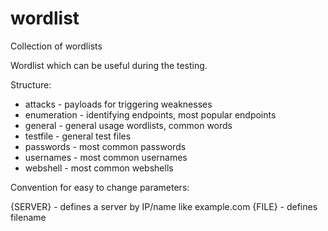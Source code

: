 # wordlist

Collection of wordlists

Wordlist which can be useful during the testing.

Structure:

- attacks - payloads for triggering weaknesses
- enumeration - identifying endpoints, most popular endpoints
- general - general usage wordlists, common words
- testfile - general test files
- passwords - most common passwords
- usernames - most common usernames
- webshell - most common webshells

Convention for easy to change parameters:

{SERVER} - defines a server by IP/name like example.com
{FILE}  - defines filename